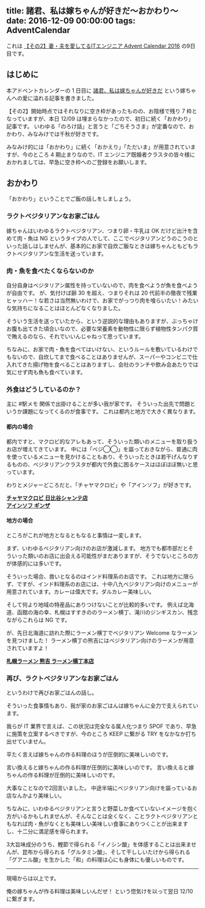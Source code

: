 title: 諸君、私は嫁ちゃんが好きだ〜おかわり〜
date: 2016-12-09 00:00:00
tags: AdventCalendar
---

これは [【その2】妻・夫を愛してるITエンジニア Advent Calendar 2016](http://www.adventar.org/calendars/1559) の9日目です。

<!-- more -->

## はじめに

本アドベントカレンダーの 1 日目に [諸君、私は嫁ちゃんが好きだ](https://ikkou.jp/dear-my-wife/) という嫁ちゃんへの愛に溢れる記事を書きました。

【その2】開始時点ではそれなりに空き枠があったものの、お陰様で残り 7 枠となっていますが、本日 12/09 は埋まらなかったので、初日に続く「おかわり」記事です。
いわゆる「のろけ話」と言うと「ごちそうさま」が定番なので、おかわり、みなみけでは千秋が好きです。

みなみけ的には「おかわり」に続く「おかえり」「ただいま」が用意されていますが、今のところ 4 期止まりなので、IT エンジニア既婚者クラスタの皆々様におかれましては、早急に空き枠へのご登録をお願いします。

## おかわり

「おかわり」ということでご飯の話しをしましょう。

### ラクトベジタリアンなお家ごはん

嫁ちゃんはいわゆるラクトベジタリアン、つまり卵・牛乳は OK だけど出汁を含めて肉・魚は NG というタイプの人でして、ここでベジタリアンどうのこうのといった話しはしませんが、基本的にお家で自炊ご飯なときは嫁ちゃんともどもラクトベジタリアンな生活を送っています。

### 肉・魚を食べたくならないのか

自分自身はベジタリアン属性を持っていないので、肉を食べようが魚を食べようが自由です。
が、気付けば齢 30 を超え、つまりそれは 20 代前半の徹夜で残業ヒャッハー！な若さは当然無いわけで、お家でがっつり肉を喰らいたい！みたいな気持ちになることはほとんどなくなりました。

そういう生活を送っていたから、という逆説的な理由もありますが、ぶっちゃけお腹も出てきた頃合いなので、必要な栄養素を動物性に限らず植物性タンパク質で賄えるのなら、それでいいんじゃねって思っています。

ちなみに、お家で肉・魚を食べてはいけない、というルールを敷いているわけでもないので、自炊してまで食べることはありませんが、スーパーやコンビニで仕入れてきた揚げ物を食べることはありますし、会社のランチや飲み会あたりでは気にせず肉も魚も食べています。

### 外食はどうしているのか？

主に #駅メモ 関係で出掛けることが多い我が家です。
そういった出先で問題というか課題になってくるのが食事です。
これは都内と地方で大きく異なります。

#### 都内の場合

都内ですと、マクロビ的なアレもあって、そういった類いのメニューを取り扱うお店が増えてきています。
中には「ベジ◯◯」を謳っておきながら、普通に肉を使っているメニューを見かけることもあり、そういったときは若干げんなりするものの、ベジタリアンクラスタが都内で外食に困るケースはほぼほぼ無いと思っています。

わりとメジャーどころだと、「チャヤマクロビ」や「アインソフ」が好きです。

<div><strong><a href="https://tabelog.com/tokyo/A1301/A130102/13002129/" target="_blank">チャヤマクロビ 日比谷シャンテ店</a></strong>
<script src="https://tabelog.com/badge/google_badge?escape=false&rcd=13002129" type="text/javascript" charset="utf-8"></script>
</div>

<div><strong><a href="https://tabelog.com/tokyo/A1301/A130101/13101500/" target="_blank">アインソフ ギンザ</a></strong>
<script src="https://tabelog.com/badge/google_badge?escape=false&rcd=13101500" type="text/javascript" charset="utf-8"></script>
</div>

#### 地方の場合

ところがこれが地方となるともなると事情は一変します。

まず、いわゆるベジタリアン向けのお店が激減します。
地方でも都市部だとそういった類いのお店に出会える可能性がまだありますが、そうでないところの方が体感的には多いです。

そういった場合、救いとなるのはインド料理系のお店です。
これは地方に限らず、ですが、インド料理系のお店には、十中八九ベジタリアン向けのメニューが用意されています。カレーは偉大です。ダルカレー美味しい。

そして何より地域の特産品にありつけないことが比較的多いです。
例えば北海道、函館の海の幸、札幌はすすきののラーメン横丁、滝川のジンギスカン、残念ながらこれらは NG です。

が、先日北海道に訪れた際にラーメン横丁でベジタリアン Welcome なラーメンを見つけました！
ラーメン横丁の熊吉にはベジタリアン向けのラーメンが用意されていますよ！

<div><strong><a href="https://tabelog.com/hokkaido/A0101/A010103/1023781/" target="_blank">札幌ラーメン 熊吉 ラーメン横丁本店</a></strong>
<script src="https://tabelog.com/badge/google_badge?escape=false&rcd=1023781" type="text/javascript" charset="utf-8"></script>
</div>

### 再び、ラクトベジタリアンなお家ごはん

というわけで再びお家ごはんの話し。

そういった食事情もあり、我が家のお家ごはんは嫁ちゃんに全力で支えられています。

我らが IT 業界で言えば、この状況は完全なる属人化つまり SPOF であり、早急に施策を立案するべきですが、今のところ KEEP に繋がる TRY をなかなか打ち出せていません。

平たく言えば嫁ちゃんの作る料理のほうが圧倒的に美味しいのです。

言い換えると嫁ちゃんの作る料理が圧倒的に美味しいのです。
言い換えると嫁ちゃんの作る料理が圧倒的に美味しいのです。

大事なことなので2回言いました。
中途半端にベジタリアン向けを謳っているお店なんかより美味しい。

ちなみに、いわゆるベジタリアンと言うと野菜しか食べていないイメージを抱く方がいるかもしれませんが、そんなことは全くなく、ことラクトベジタリアンともなれば肉・魚がなくとも美味しい美味しい食事にありつくことが出来ますし、十二分に満足感を得られます。

3大旨味成分のうち、鰹節で得られる「イノシン酸」を体感することは出来ませんが、昆布から得られる「グルタミン酸」、そして干ししいたけから得られる「グアニル酸」を生かした「和」の料理は心にも身体にも優しいものです。

---

現場からは以上です。

俺の嫁ちゃんが作る料理は美味しいんだぜ！
という惚気けを以って翌日 12/10 に繋ぎます。
